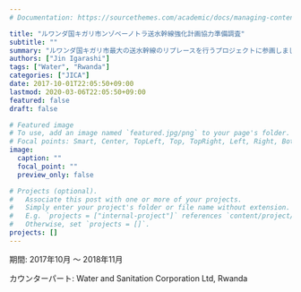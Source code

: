 ```yaml
---
# Documentation: https://sourcethemes.com/academic/docs/managing-content/

title: "ルワンダ国キガリ市ンゾベーノトラ送水幹線強化計画協力準備調査"
subtitle: ""
summary: "ルワンダ国キガリ市最大の送水幹線のリプレースを行うプロジェクトに参画しました"
authors: ["Jin Igarashi"]
tags: ["Water", "Rwanda"]
categories: ["JICA"]
date: 2017-10-01T22:05:50+09:00
lastmod: 2020-03-06T22:05:50+09:00
featured: false
draft: false

# Featured image
# To use, add an image named `featured.jpg/png` to your page's folder.
# Focal points: Smart, Center, TopLeft, Top, TopRight, Left, Right, BottomLeft, Bottom, BottomRight.
image:
  caption: ""
  focal_point: ""
  preview_only: false

# Projects (optional).
#   Associate this post with one or more of your projects.
#   Simply enter your project's folder or file name without extension.
#   E.g. `projects = ["internal-project"]` references `content/project/deep-learning/index.md`.
#   Otherwise, set `projects = []`.
projects: []
---
```


期間: 2017年10月 〜 2018年11月

カウンターパート: Water and Sanitation Corporation Ltd, Rwanda